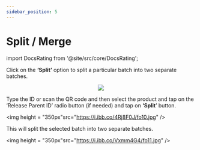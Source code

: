 ```yaml
---
sidebar_position: 5
---
```


# Split / Merge

import DocsRating from '@site/src/core/DocsRating';




Click on the **‘Split’** option to split a particular batch into two separate batches.

<p align="center">

<img src="https://i.ibb.co/HGrnVrJ/fo9.jpg" />

</p>

Type the ID or scan the QR code and then select the product and tap on the ‘Release Parent ID’ radio button (if needed) and tap on **‘Split**’ button.
<p align="center">

<img height = "350px"src="https://i.ibb.co/4Rj8F0J/fo10.jpg" />

</p>

This will split the selected batch into two separate batches.

<p align="center">

<img height = "350px"src="https://i.ibb.co/Vxmm4G4/fo11.jpg" />

</p>



<DocsRating pageName="FO split"/>
